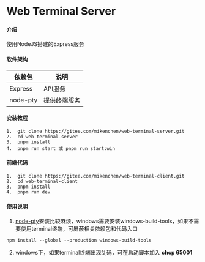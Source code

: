 # Web Terminal Server

#### 介绍
使用NodeJS搭建的Express服务

#### 软件架构
| 依赖包      | 说明     |
|----------|--------|
| Express  | API服务  |
| node-pty | 提供终端服务 |


#### 安装教程

```
1.  git clone https://gitee.com/mikenchen/web-terminal-server.git
2.  cd web-terminal-server
3.  pnpm install
4.  pnpm run start 或 pnpm run start:win
````


#### 前端代码

```
1.  git clone https://gitee.com/mikenchen/web-terminal-client.git
2.  cd web-terminal-client
3.  pnpm install
4.  pnpm run dev
````

#### 使用说明

1.  [node-pty](https://www.npmjs.com/package/node-pty)安装比较麻烦，windows需要安装windows-build-tools，如果不需要使用terminal终端，可屏蔽相关依赖包和代码入口
```
npm install --global --production windows-build-tools
```
2. windows下，如果terminal终端出现乱码，可在启动脚本加入  **chcp 65001** 


